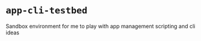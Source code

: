 # `app-cli-testbed`

Sandbox environment for me to play with app management scripting and cli ideas
